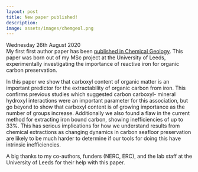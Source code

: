 ```yaml
---
layout: post
title: New paper published!
description: 
image: assets/images/chemgeol.png
---
```

Wednesday 26th August 2020 <br>
My first first author paper has been <a href="https://www.sciencedirect.com/science/article/pii/S0009254120303922"> published in Chemical Geology</a>. This paper was born out of my MSc project at the University of Leeds, experimentally investigating the importance of reactive iron for organic carbon preservation. 

In this paper we show that carboxyl content of organic matter is an important predictor for the extractability of organic carbon from iron. This confirms previous studies which suggested carbon carboxyl- mineral hydroxyl interactions were an important parameter for this association, but go beyond to show that carboxyl content is of growing importance as the number of groups increase. Additionally we also found a flaw in the current method for extracting iron bound carbon, showing inefficiencies of up to 33%. This has serious implications for how we understand results from chemical extractions as changing dynamics in carbon seafloor preservation are likely to be much harder to determine if our tools for doing this have intrinsic inefficiencies. 

A big thanks to my co-authors, funders (NERC, ERC), and the lab staff at the University of Leeds for their help with this paper. 

